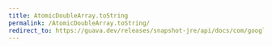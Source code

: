 ```yaml
---
title: AtomicDoubleArray.toString
permalink: /AtomicDoubleArray.toString/
redirect_to: https://guava.dev/releases/snapshot-jre/api/docs/com/google/common/util/concurrent/AtomicDoubleArray.html#toString--
---
```

